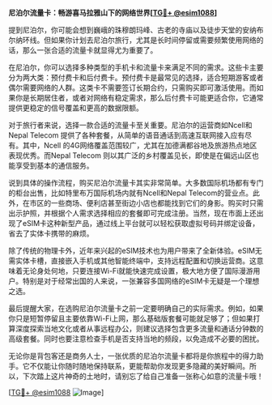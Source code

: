 **尼泊尔流量卡：畅游喜马拉雅山下的网络世界[[TG💪+ @esim1088](https://t.me/s/esim1088)]**

提到尼泊尔，你可能会想到巍峨的珠穆朗玛峰、古老的寺庙以及徒步天堂的安纳布尔纳环线。但如果你计划去尼泊尔旅行，尤其是长时间停留或需要频繁使用网络的话，那么一张合适的流量卡就显得尤为重要了。

在尼泊尔，你可以选择多种类型的手机卡和流量卡来满足不同的需求。这些卡主要分为两大类：预付费卡和后付费卡。预付费卡是最常见的选择，适合短期游客或者偶尔需要网络的人群。这类卡不需要签订长期合约，只需购买即可激活使用。而如果你是长期居住者，或者对网络有稳定需求，那么后付费卡可能更适合你，它通常提供更稳定的信号覆盖和更高的数据限额。

对于旅行者来说，选择一款合适的流量卡至关重要。尼泊尔的运营商如Ncell和 Nepal Telecom 提供了各种套餐，从简单的语音通话到高速互联网接入应有尽有。其中，Ncell 的4G网络覆盖范围较广，尤其在加德满都谷地及旅游热点地区表现优秀。而Nepal Telecom 则以其广泛的乡村覆盖见长，即使是在偏远山区也能享受到基本的通信服务。

说到具体的操作流程，购买尼泊尔流量卡其实非常简单。大多数国际机场都有专门的柜台出售，比如特里布万国际机场内就有Ncell和Nepal Telecom的营业点。此外，在市区的一些商场、便利店甚至街边小店也都能找到它们的身影。购买时只需出示护照，并根据个人需求选择相应的套餐即可完成注册。当然，现在市面上还出现了eSIM卡这种新型产品，通过线上平台就可以轻松获取虚拟号码并绑定设备，省去了实体卡携带的麻烦。

除了传统的物理卡外，近年来兴起的eSIM技术也为用户带来了全新体验。eSIM无需实体卡槽，直接嵌入手机或其他智能终端中，支持远程配置和切换运营商。这意味着无论身处何地，只要连接Wi-Fi就能快速完成设置，极大地方便了国际漫游用户。特别是对于经常出国的人来说，一张兼容多国网络的eSIM卡无疑是一个理想之选。

最后提醒大家，在选购尼泊尔流量卡之前一定要明确自己的实际需求。例如，如果你只是短暂停留且主要依靠Wi-Fi上网，那么基础版套餐可能就足够了；但如果打算深度探索当地文化或者从事远程办公，则建议选择包含更多流量和通话分钟数的高级套餐。同时也要注意检查手机是否支持当地的频段，以免造成不必要的困扰。

无论你是背包客还是商务人士，一张优质的尼泊尔流量卡都将是你旅程中的得力助手。它不仅能让你随时随地保持联系，更能帮助你发现更多隐藏的美好瞬间。所以，下次踏上这片神奇的土地时，请别忘了给自己准备一张称心如意的流量卡哦！

[[TG💪+ @esim1088](https://t.me/s/esim1088) ![Image](https://i.postimg.cc/4NQfJmqS/Snipaste-2025-05-13-00-14-12.png)]